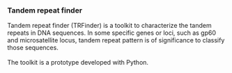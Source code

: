 ### Tandem repeat finder

   Tandem repeat finder (TRFinder) is a toolkit to characterize the tandem repeats in DNA sequences. In some specific genes or loci, such as gp60 and microsatellite locus, tandem repeat pattern is of significance to classify those sequences.
   <br><br>
   The toolkit is a prototype developed with Python.
